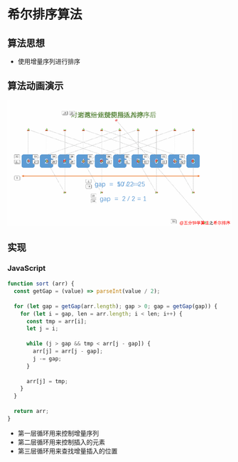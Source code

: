 # 希尔排序算法

## 算法思想

* 使用增量序列进行排序

## 算法动画演示

![](/assets/希尔排序.gif)

## 实现

### JavaScript

```js
function sort (arr) {
  const getGap = (value) => parseInt(value / 2);

  for (let gap = getGap(arr.length); gap > 0; gap = getGap(gap)) {
    for (let i = gap, len = arr.length; i < len; i++) {
      const tmp = arr[i];
      let j = i;

      while (j > gap && tmp < arr[j - gap]) {
        arr[j] = arr[j - gap];
        j -= gap;
      }

      arr[j] = tmp;
    }
  }

  return arr;
}
```

* 第一层循环用来控制增量序列
* 第二层循环用来控制插入的元素
* 第三层循环用来查找增量插入的位置



